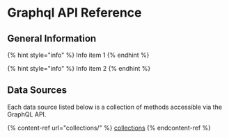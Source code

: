 # Graphql API Reference

## General Information

{% hint style="info" %}
Info item 1
{% endhint %}

{% hint style="info" %}
Info item 2
{% endhint %}

## Data Sources

Each data source listed below is a collection of methods accessible via the GraphQL API.

{% content-ref url="collections/" %}
[collections](collections/)
{% endcontent-ref %}
